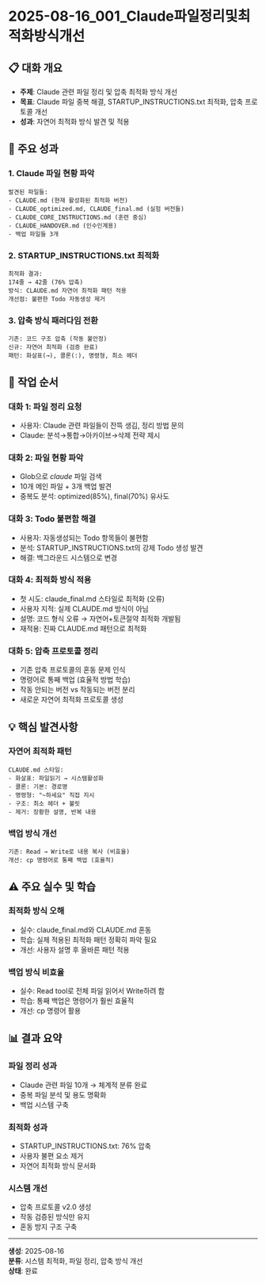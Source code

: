 # 2025-08-16_001_Claude파일정리및최적화방식개선

## 📋 대화 개요
- **주제**: Claude 관련 파일 정리 및 압축 최적화 방식 개선
- **목표**: Claude 파일 중복 해결, STARTUP_INSTRUCTIONS.txt 최적화, 압축 프로토콜 개선
- **성과**: 자연어 최적화 방식 발견 및 적용

## 🎯 주요 성과

### 1. Claude 파일 현황 파악
```
발견된 파일들:
- CLAUDE.md (현재 활성화된 최적화 버전)
- CLAUDE_optimized.md, CLAUDE_final.md (실험 버전들)
- CLAUDE_CORE_INSTRUCTIONS.md (훈련 중심)
- CLAUDE_HANDOVER.md (인수인계용)
- 백업 파일들 3개
```

### 2. STARTUP_INSTRUCTIONS.txt 최적화
```
최적화 결과:
174줄 → 42줄 (76% 압축)
방식: CLAUDE.md 자연어 최적화 패턴 적용
개선점: 불편한 Todo 자동생성 제거
```

### 3. 압축 방식 패러다임 전환
```
기존: 코드 구조 압축 (작동 불안정)
신규: 자연어 최적화 (검증 완료)
패턴: 화살표(→), 콜론(:), 명령형, 최소 헤더
```

## 🔄 작업 순서

### 대화 1: 파일 정리 요청
- 사용자: Claude 관련 파일들이 잔뜩 생김, 정리 방법 문의
- Claude: 분석→통합→아카이브→삭제 전략 제시

### 대화 2: 파일 현황 파악
- Glob으로 *claude* 파일 검색
- 10개 메인 파일 + 3개 백업 발견
- 중복도 분석: optimized(85%), final(70%) 유사도

### 대화 3: Todo 불편함 해결
- 사용자: 자동생성되는 Todo 항목들이 불편함
- 분석: STARTUP_INSTRUCTIONS.txt의 강제 Todo 생성 발견
- 해결: 백그라운드 시스템으로 변경

### 대화 4: 최적화 방식 적용
- 첫 시도: claude_final.md 스타일로 최적화 (오류)
- 사용자 지적: 실제 CLAUDE.md 방식이 아님
- 설명: 코드 형식 오류 → 자연어+토큰절약 최적화 개발됨
- 재적용: 진짜 CLAUDE.md 패턴으로 최적화

### 대화 5: 압축 프로토콜 정리
- 기존 압축 프로토콜의 혼동 문제 인식
- 명령어로 통째 백업 (효율적 방법 학습)
- 작동 안되는 버전 vs 작동되는 버전 분리
- 새로운 자연어 최적화 프로토콜 생성

## 💡 핵심 발견사항

### 자연어 최적화 패턴
```
CLAUDE.md 스타일:
- 화살표: 파일읽기 → 시스템활성화
- 콜론: 기본: 경로명
- 명령형: "~하세요" 직접 지시
- 구조: 최소 헤더 + 불릿
- 제거: 장황한 설명, 반복 내용
```

### 백업 방식 개선
```
기존: Read → Write로 내용 복사 (비효율)
개선: cp 명령어로 통째 백업 (효율적)
```

## ⚠️ 주요 실수 및 학습

### 최적화 방식 오해
- 실수: claude_final.md와 CLAUDE.md 혼동
- 학습: 실제 적용된 최적화 패턴 정확히 파악 필요
- 개선: 사용자 설명 후 올바른 패턴 적용

### 백업 방식 비효율
- 실수: Read tool로 전체 파일 읽어서 Write하려 함
- 학습: 통째 백업은 명령어가 훨씬 효율적
- 개선: cp 명령어 활용

## 📊 결과 요약

### 파일 정리 성과
- Claude 관련 파일 10개 → 체계적 분류 완료
- 중복 파일 분석 및 용도 명확화
- 백업 시스템 구축

### 최적화 성과
- STARTUP_INSTRUCTIONS.txt: 76% 압축
- 사용자 불편 요소 제거
- 자연어 최적화 방식 문서화

### 시스템 개선
- 압축 프로토콜 v2.0 생성
- 작동 검증된 방식만 유지
- 혼동 방지 구조 구축

---
**생성**: 2025-08-16  
**분류**: 시스템 최적화, 파일 정리, 압축 방식 개선  
**상태**: 완료